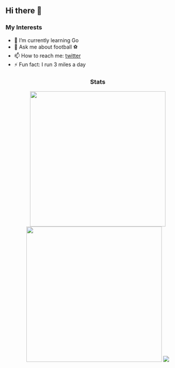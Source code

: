 ## Hi there 👋

### My Interests

- 🌱 I’m currently learning Go
- 💬 Ask me about football ⚽
- 📫 How to reach me: [twitter](https://twitter.com/GardinerJamal)
- ⚡ Fun fact: I run 3 miles a day

<!-- ![](https://github-profile-summary-cards.vercel.app/api/cards/profile-details?username=Croisade&theme=github_dark)

![](https://github-profile-summary-cards.vercel.app/api/cards/repos-per-language?username=Croisade&theme=github_dark)

![](https://github-profile-summary-cards.vercel.app/api/cards/most-commit-language?username=Croisade&theme=github_dark)

![](https://github-profile-summary-cards.vercel.app/api/cards/stats?username=Croisade&theme=github_dark)
 -->
### <div align="center">Stats</div> 
<div align="center">
  <img width="370px" src="https://github-readme-stats.vercel.app/api?username=croisade&show_icons=true&theme=tokyonight&count_private=true&bg_color=00000000&hide_border=true" />
  <img width="370px" src="https://github-readme-streak-stats.herokuapp.com/?user=croisade&theme=tokyonight&background=00000000&hide_border=true" />
  <img src="https://github-readme-stats.vercel.app/api/top-langs/?username=croisade&exclude_repo=etrader&exclude+repo=doodlejump&theme=tokyonight&bg_color=00000000&hide_border=true" />
</div>
<p align="center">

<!--
**Croisade/Croisade** is a ✨ _special_ ✨ repository because its `README.md` (this file) appears on your GitHub profile.

Here are some ideas to get you started:

- 🔭 I’m currently working on ...
- 🌱 I’m currently learning ...
- 👯 I’m looking to collaborate on ...
- 🤔 I’m looking for help with ...
- 💬 Ask me about ...
- 📫 How to reach me: ...
- 😄 Pronouns: ...
- ⚡ Fun fact: ...
-->
